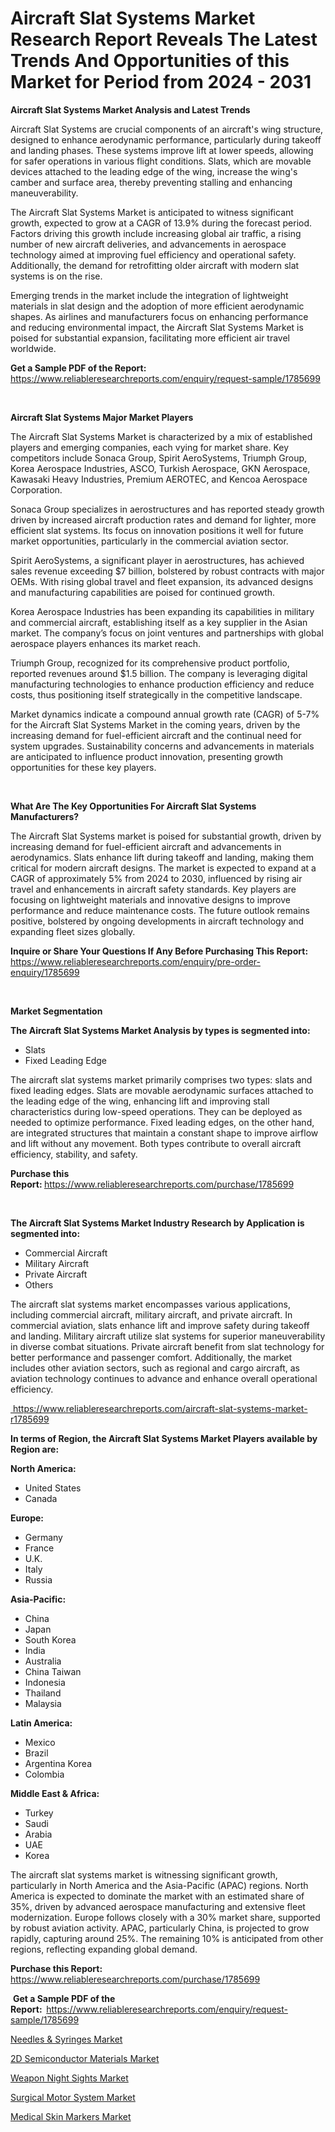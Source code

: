 <p><h1>Aircraft Slat Systems Market Research Report Reveals The Latest Trends And Opportunities of this Market for Period from 2024 - 2031</h1></p><p><strong>Aircraft Slat Systems Market Analysis and Latest Trends</strong></p>
<p><p>Aircraft Slat Systems are crucial components of an aircraft's wing structure, designed to enhance aerodynamic performance, particularly during takeoff and landing phases. These systems improve lift at lower speeds, allowing for safer operations in various flight conditions. Slats, which are movable devices attached to the leading edge of the wing, increase the wing's camber and surface area, thereby preventing stalling and enhancing maneuverability.</p><p>The Aircraft Slat Systems Market is anticipated to witness significant growth, expected to grow at a CAGR of 13.9% during the forecast period. Factors driving this growth include increasing global air traffic, a rising number of new aircraft deliveries, and advancements in aerospace technology aimed at improving fuel efficiency and operational safety. Additionally, the demand for retrofitting older aircraft with modern slat systems is on the rise. </p><p>Emerging trends in the market include the integration of lightweight materials in slat design and the adoption of more efficient aerodynamic shapes. As airlines and manufacturers focus on enhancing performance and reducing environmental impact, the Aircraft Slat Systems Market is poised for substantial expansion, facilitating more efficient air travel worldwide.</p></p>
<p><strong>Get a Sample PDF of the Report:&nbsp;</strong> <a href="https://www.reliableresearchreports.com/enquiry/request-sample/1785699?utm_campaign=1471&utm_medium=2&utm_source=Github&utm_content=ia&utm_term=09102024&utm_id=aircraft-slat-systems">https://www.reliableresearchreports.com/enquiry/request-sample/1785699</a></p>
<p>&nbsp;</p>
<p><strong>Aircraft Slat Systems Major Market Players</strong></p>
<p><p>The Aircraft Slat Systems Market is characterized by a mix of established players and emerging companies, each vying for market share. Key competitors include Sonaca Group, Spirit AeroSystems, Triumph Group, Korea Aerospace Industries, ASCO, Turkish Aerospace, GKN Aerospace, Kawasaki Heavy Industries, Premium AEROTEC, and Kencoa Aerospace Corporation.</p><p>Sonaca Group specializes in aerostructures and has reported steady growth driven by increased aircraft production rates and demand for lighter, more efficient slat systems. Its focus on innovation positions it well for future market opportunities, particularly in the commercial aviation sector.</p><p>Spirit AeroSystems, a significant player in aerostructures, has achieved sales revenue exceeding $7 billion, bolstered by robust contracts with major OEMs. With rising global travel and fleet expansion, its advanced designs and manufacturing capabilities are poised for continued growth.</p><p>Korea Aerospace Industries has been expanding its capabilities in military and commercial aircraft, establishing itself as a key supplier in the Asian market. The company’s focus on joint ventures and partnerships with global aerospace players enhances its market reach.</p><p>Triumph Group, recognized for its comprehensive product portfolio, reported revenues around $1.5 billion. The company is leveraging digital manufacturing technologies to enhance production efficiency and reduce costs, thus positioning itself strategically in the competitive landscape.</p><p>Market dynamics indicate a compound annual growth rate (CAGR) of 5-7% for the Aircraft Slat Systems Market in the coming years, driven by the increasing demand for fuel-efficient aircraft and the continual need for system upgrades. Sustainability concerns and advancements in materials are anticipated to influence product innovation, presenting growth opportunities for these key players.</p></p>
<p>&nbsp;</p>
<p><strong>What Are The Key Opportunities For Aircraft Slat Systems Manufacturers?</strong></p>
<p><p>The Aircraft Slat Systems market is poised for substantial growth, driven by increasing demand for fuel-efficient aircraft and advancements in aerodynamics. Slats enhance lift during takeoff and landing, making them critical for modern aircraft designs. The market is expected to expand at a CAGR of approximately 5% from 2024 to 2030, influenced by rising air travel and enhancements in aircraft safety standards. Key players are focusing on lightweight materials and innovative designs to improve performance and reduce maintenance costs. The future outlook remains positive, bolstered by ongoing developments in aircraft technology and expanding fleet sizes globally.</p></p>
<p><strong>Inquire or Share Your Questions If Any Before Purchasing This Report:</strong> <a href="https://www.reliableresearchreports.com/enquiry/pre-order-enquiry/1785699?utm_campaign=1471&utm_medium=2&utm_source=Github&utm_content=ia&utm_term=09102024&utm_id=aircraft-slat-systems">https://www.reliableresearchreports.com/enquiry/pre-order-enquiry/1785699</a></p>
<p>&nbsp;</p>
<p><strong>Market Segmentation</strong></p>
<p><strong>The Aircraft Slat Systems Market Analysis by types is segmented into:</strong></p>
<p><ul><li>Slats</li><li>Fixed Leading Edge</li></ul></p>
<p><p>The aircraft slat systems market primarily comprises two types: slats and fixed leading edges. Slats are movable aerodynamic surfaces attached to the leading edge of the wing, enhancing lift and improving stall characteristics during low-speed operations. They can be deployed as needed to optimize performance. Fixed leading edges, on the other hand, are integrated structures that maintain a constant shape to improve airflow and lift without any movement. Both types contribute to overall aircraft efficiency, stability, and safety.</p></p>
<p><strong>Purchase this Report:&nbsp;</strong><a href="https://www.reliableresearchreports.com/purchase/1785699?utm_campaign=1471&utm_medium=2&utm_source=Github&utm_content=ia&utm_term=09102024&utm_id=aircraft-slat-systems">https://www.reliableresearchreports.com/purchase/1785699</a></p>
<p>&nbsp;</p>
<p><strong>The Aircraft Slat Systems Market Industry Research by Application is segmented into:</strong></p>
<p><ul><li>Commercial Aircraft</li><li>Military Aircraft</li><li>Private Aircraft</li><li>Others</li></ul></p>
<p><p>The aircraft slat systems market encompasses various applications, including commercial aircraft, military aircraft, and private aircraft. In commercial aviation, slats enhance lift and improve safety during takeoff and landing. Military aircraft utilize slat systems for superior maneuverability in diverse combat situations. Private aircraft benefit from slat technology for better performance and passenger comfort. Additionally, the market includes other aviation sectors, such as regional and cargo aircraft, as aviation technology continues to advance and enhance overall operational efficiency.</p></p>
<p><a href="https://www.reliableresearchreports.com/aircraft-slat-systems-market-r1785699?utm_campaign=1471&utm_medium=2&utm_source=Github&utm_content=ia&utm_term=09102024&utm_id=aircraft-slat-systems">&nbsp;https://www.reliableresearchreports.com/aircraft-slat-systems-market-r1785699</a></p>
<p><strong>In terms of Region, the Aircraft Slat Systems Market Players available by Region are:</strong></p>
<p>
    <p> <strong> North America: </strong>
        <ul>
            <li>United States</li>
            <li>Canada</li>
        </ul>
        </p> 
    <p> <strong> Europe: </strong>
        <ul>
            <li>Germany</li>
            <li>France</li>
            <li>U.K.</li>
            <li>Italy</li>
            <li>Russia</li>
        </ul>
        </p> 
    <p> <strong> Asia-Pacific: </strong>
        <ul>
            <li>China</li>
            <li>Japan</li>
            <li>South Korea</li>
            <li>India</li>
            <li>Australia</li>
            <li>China Taiwan</li>
            <li>Indonesia</li>
            <li>Thailand</li>
            <li>Malaysia</li>
        </ul>
        </p> 
    <p> <strong> Latin America: </strong>
        <ul>
            <li>Mexico</li>
            <li>Brazil</li>
            <li>Argentina Korea</li>
            <li>Colombia</li>
        </ul>
        </p> 
    <p> <strong> Middle East & Africa: </strong>
        <ul>
            <li>Turkey</li>
            <li>Saudi</li>
            <li>Arabia</li>
            <li>UAE</li>
            <li>Korea</li>
        </ul>
    </p>
    </p>
<p><p>The aircraft slat systems market is witnessing significant growth, particularly in North America and the Asia-Pacific (APAC) regions. North America is expected to dominate the market with an estimated share of 35%, driven by advanced aerospace manufacturing and extensive fleet modernization. Europe follows closely with a 30% market share, supported by robust aviation activity. APAC, particularly China, is projected to grow rapidly, capturing around 25%. The remaining 10% is anticipated from other regions, reflecting expanding global demand.</p></p>
<p><strong>Purchase this Report: </strong><a href="https://www.reliableresearchreports.com/purchase/1785699?utm_campaign=1471&utm_medium=2&utm_source=Github&utm_content=ia&utm_term=09102024&utm_id=aircraft-slat-systems">https://www.reliableresearchreports.com/purchase/1785699</a></p>
<p>&nbsp;<strong>Get a Sample PDF of the Report:&nbsp;&nbsp;</strong><a href="https://www.reliableresearchreports.com/enquiry/request-sample/1785699?utm_campaign=1471&utm_medium=2&utm_source=Github&utm_content=ia&utm_term=09102024&utm_id=aircraft-slat-systems">https://www.reliableresearchreports.com/enquiry/request-sample/1785699</a></p>
<p><strong></strong></p>
<p><p><a href="https://www.linkedin.com/pulse/emerging-opportunities-challenges-global-needles-syringes-market-kttlf?utm_campaign=1471&utm_medium=2&utm_source=Github&utm_content=ia&utm_term=09102024&utm_id=aircraft-slat-systems">Needles & Syringes Market</a></p><p><a href="https://www.linkedin.com/pulse/2d-semiconductor-materials-market-opportunities-emerging-global-8axqe?utm_campaign=1471&utm_medium=2&utm_source=Github&utm_content=ia&utm_term=09102024&utm_id=aircraft-slat-systems">2D Semiconductor Materials Market</a></p><p><a href="https://github.com/petbigbeepjn/Market-Research-Report-List-1/blob/main/weapon-night-sights-market.md?utm_campaign=1471&utm_medium=2&utm_source=Github&utm_content=ia&utm_term=09102024&utm_id=aircraft-slat-systems">Weapon Night Sights Market</a></p><p><a href="https://www.linkedin.com/pulse/surgical-motor-system-market-forecast-global-trends-analysis-0rxrc?utm_campaign=1471&utm_medium=2&utm_source=Github&utm_content=ia&utm_term=09102024&utm_id=aircraft-slat-systems">Surgical Motor System Market</a></p><p><a href="https://www.linkedin.com/pulse/medical-skin-markers-market-evolution-regional-adaptations-txq7c?utm_campaign=1471&utm_medium=2&utm_source=Github&utm_content=ia&utm_term=09102024&utm_id=aircraft-slat-systems">Medical Skin Markers Market</a></p></p>